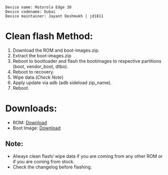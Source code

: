```
Device name: Motorola Edge 30
Device codename: Dubai
Device maintainer: Jayant Deshmukh | jd1811
```

# Clean flash Method:

1. Download the ROM and boot-images.zip.
2. Extract the boot-images.zip
3. Reboot to bootloader and flash the bootimages to respective partitions (boot, vendor_boot, dtbo).
4. Reboot to recovery.
5. Wipe data.(*Check Note*)
6. Apply update via adb (adb sideload zip_name).
7. Reboot.

# Downloads:

* ROM: [Download](https://www.pling.com/p/1908484)
* Boot Image: [Download](https://www.pling.com/p/1908484)

## Note:

* Always clean flash/ wipe data if you are coming from any other ROM or if you are coming from stock.
* Check the changelog before flashing.